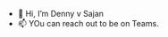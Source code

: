- 👋 Hi, I’m Denny v Sajan 
- 📫 YOu can reach out to be on Teams.

<!---
CISSDVS/CISSDVS is a ✨ special ✨ repository because its `README.md` (this file) appears on your GitHub profile.
You can click the Preview link to take a look at your changes.
--->
